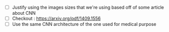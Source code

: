 - [ ] Justify using the images sizes that we're using based off of some article about CNN
- [ ] Checkout : https://arxiv.org/pdf/1409.1556
- [ ] Use the same CNN architecture of the one used for medical purpose
